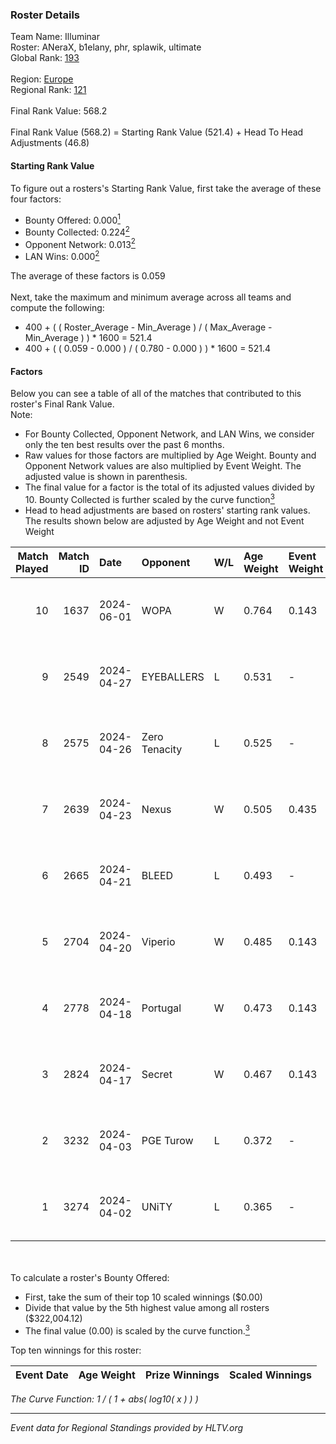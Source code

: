 ### Roster Details<br />
Team Name: Illuminar<br />
Roster: ANeraX, b1elany, phr, splawik, ultimate<br />
Global Rank: [193](../standings_global.md)<br />
<br />
Region: [Europe]( ../standings_europe.md)<br />
Regional Rank: [121]( ../standings_europe.md)<br />
<br />
Final Rank Value:  568.2<br />
<br />
Final Rank Value (568.2) = Starting Rank Value (521.4) + Head To Head Adjustments (46.8)<br />

#### Starting Rank Value<br />
To figure out a rosters's Starting Rank Value, first take the average of these four factors:<br />
- Bounty Offered: 0.000[<sup>1</sup>](#table2)
- Bounty Collected: 0.224[<sup>2</sup>](#table1)
- Opponent Network: 0.013[<sup>2</sup>](#table1)
- LAN Wins: 0.000[<sup>2</sup>](#table1)

The average of these factors is 0.059<br />
<br />
Next, take the maximum and minimum average across all teams and compute the following:<br />
- 400 + ( ( Roster_Average - Min_Average ) / ( Max_Average - Min_Average ) ) * 1600 = 521.4
- 400 + ( ( 0.059 - 0.000 ) / ( 0.780 - 0.000 ) ) * 1600 = 521.4


#### Factors<br />
Below you can see a table of all of the matches that contributed to this roster's Final Rank Value.<br />
Note:<br />

- For Bounty Collected, Opponent Network, and LAN Wins, we consider only the ten best results over the past 6 months.
- Raw values for those factors are multiplied by Age Weight. Bounty and Opponent Network values are also multiplied by Event Weight. The adjusted value is shown in parenthesis.
- The final value for a factor is the total of its adjusted values divided by 10. Bounty Collected is further scaled by the curve function[<sup>3</sup>](#curveFunction)
- Head to head adjustments are based on rosters' starting rank values. The results shown below are adjusted by Age Weight and not Event Weight
<span id="table1"></span><br />


| Match Played | Match ID | Date       | Opponent      | W/L | Age Weight | Event Weight | Bounty Collected | Opponent Network | LAN Wins  | H2H Adj. | Roster                                  |
| -: | -: | :- | :- | :- | :- | :- | :- | :- | :- | -: | :- |
|           10 |     1637 | 2024-06-01 | WOPA          | W   | 0.764      | 0.143        | 0.001 (0.000)    | 0.125 (0.014)    | 0 (0.000) |    13.79 | ANeraX, b1elany, phr, splawik, ultimate |
|            9 |     2549 | 2024-04-27 | EYEBALLERS    | L   | 0.531      | -            | -                | -                | -         |    -2.25 | ANeraX, Furlan, keis, phr, ultimate     |
|            8 |     2575 | 2024-04-26 | Zero Tenacity | L   | 0.525      | -            | -                | -                | -         |    -0.99 | ANeraX, Furlan, keis, phr, ultimate     |
|            7 |     2639 | 2024-04-23 | Nexus         | W   | 0.505      | 0.435        | 0.014 (0.003)    | 0.458 (0.100)    | 0 (0.000) |    13.45 | ANeraX, Furlan, keis, phr, ultimate     |
|            6 |     2665 | 2024-04-21 | BLEED         | L   | 0.493      | -            | -                | -                | -         |    -0.92 | ANeraX, Furlan, keis, phr, ultimate     |
|            5 |     2704 | 2024-04-20 | Viperio       | W   | 0.485      | 0.143        | 0.001 (0.000)    | 0.037 (0.003)    | 0 (0.000) |     9.65 | ANeraX, Furlan, keis, phr, ultimate     |
|            4 |     2778 | 2024-04-18 | Portugal      | W   | 0.473      | 0.143        | 0.003 (0.000)    | 0.118 (0.008)    | 0 (0.000) |    10.69 | ANeraX, Furlan, keis, phr, ultimate     |
|            3 |     2824 | 2024-04-17 | Secret        | W   | 0.467      | 0.143        | 0.000 (0.000)    | 0.057 (0.004)    | 0 (0.000) |     7.97 | ANeraX, Furlan, keis, phr, ultimate     |
|            2 |     3232 | 2024-04-03 | PGE Turow     | L   | 0.372      | -            | -                | -                | -         |    -3.74 | ANeraX, Furlan, keis, phr, ultimate     |
|            1 |     3274 | 2024-04-02 | UNiTY         | L   | 0.365      | -            | -                | -                | -         |    -0.90 | ANeraX, Furlan, keis, phr, ultimate     |

<br />
<span id="table2"></span><br />
To calculate a roster's Bounty Offered:<br />

- First, take the sum of their top 10 scaled winnings ($0.00)
- Divide that value by the 5th highest value among all rosters ($322,004.12)
- The final value (0.00) is scaled by the curve function.[<sup>3</sup>](#curveFunction)

Top ten winnings for this roster:<br />

| Event Date | Age Weight | Prize Winnings | Scaled Winnings |
| :- | -: | :- | :- |


<span id="curveFunction"></span>_The Curve Function: 1 / ( 1 + abs( log10( x ) ) )_<br />

---
_Event data for Regional Standings provided by HLTV.org_<br />
